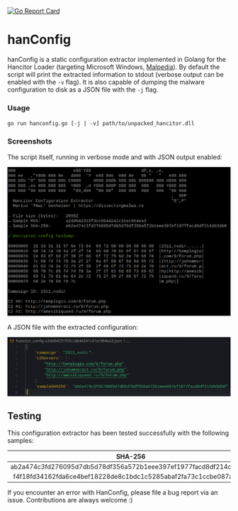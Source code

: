 [![Go Report Card](https://goreportcard.com/badge/github.com/f0wl/hanconfig)](https://goreportcard.com/report/github.com/f0wl/hanconfig)

# hanConfig

hanConfig is a static configuration extractor implemented in Golang for the Hancitor Loader (targeting Microsoft Windows, [Malpedia](https://malpedia.caad.fkie.fraunhofer.de/details/win.hancitor)). By default the script will print the extracted information to stdout (verbose output can be enabled with the ```-v``` flag). It is also capable of dumping the malware configuration to disk as a JSON file with the ```-j``` flag.

### Usage 

```shell
go run hanconfig.go [-j | -v] path/to/unpacked_hancitor.dll
```

### Screenshots

The script itself, running in verbose mode and with JSON output enabled:

<p align="center">
<img src="img/tool.png">
</p>

A JSON file with the extracted configuration:

<p align="center">
<img src="img/config-json.png">
</p>

## Testing

This configuration extractor has been tested successfully with the following samples:

|                             SHA-256                              |                     Sample                              |
| :--------------------------------------------------------------: | :-----------------------------------------------------: |
| ab2a474c3fd276095d7db5d78df356a572b1eee397ef1977facd8df214db3db0 | [Malshare](https://malshare.com/sample.php?action=detail&hash=ab2a474c3fd276095d7db5d78df356a572b1eee397ef1977facd8df214db3db0) |
| f4f18fd34162fda6ce4bef18228de8c1bdc1c5285abaf2fa73c1ccbe087a34dd | [Malshare](https://malshare.com/sample.php?action=detail&hash=f4f18fd34162fda6ce4bef18228de8c1bdc1c5285abaf2fa73c1ccbe087a34dd) |

If you encounter an error with HanConfig, please file a bug report via an issue. Contributions are always welcome :)
